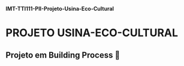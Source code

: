 __IMT-TTI111-PII-Projeto-Usina-Eco-Cultural__
# PROJETO USINA-ECO-CULTURAL

## Projeto em Building Process 🚧